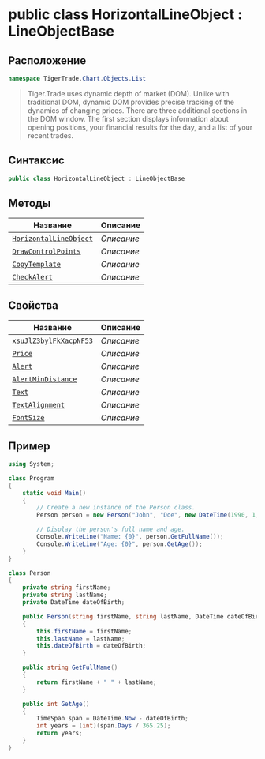 
# public class HorizontalLineObject : LineObjectBase
## Расположение
```csharp
namespace TigerTrade.Chart.Objects.List
```



> Tiger.Trade uses dynamic depth of market (DOM). Unlike with traditional DOM, dynamic DOM provides precise tracking of the dynamics of changing prices. There are three additional sections in the DOM window. The first section displays information about opening positions, your financial results for the day, and a list of your recent trades.

## Синтаксис
```csharp
public class HorizontalLineObject : LineObjectBase
```


## Методы
| Название | Описание |
| --- | --- |
| [`HorizontalLineObject`](./HorizontalLineObject.cs/metody/HorizontalLineObject.md) | *Описание* |
| [`DrawControlPoints`](./HorizontalLineObject.cs/metody/DrawControlPoints.md) | *Описание* |
| [`CopyTemplate`](./HorizontalLineObject.cs/metody/CopyTemplate.md) | *Описание* |
| [`CheckAlert`](./HorizontalLineObject.cs/metody/CheckAlert.md) | *Описание* |

## Свойства
| Название | Описание |
| --- | --- |
| [`xsuJlZ3bylFkXacpNF53`](./HorizontalLineObject.cs/svoistva/xsuJlZ3bylFkXacpNF53.md) | *Описание* |
| [`Price`](./HorizontalLineObject.cs/svoistva/Price.md) | *Описание* |
| [`Alert`](./HorizontalLineObject.cs/svoistva/Alert.md) | *Описание* |
| [`AlertMinDistance`](./HorizontalLineObject.cs/svoistva/AlertMinDistance.md) | *Описание* |
| [`Text`](./HorizontalLineObject.cs/svoistva/Text.md) | *Описание* |
| [`TextAlignment`](./HorizontalLineObject.cs/svoistva/TextAlignment.md) | *Описание* |
| [`FontSize`](./HorizontalLineObject.cs/svoistva/FontSize.md) | *Описание* |


## Пример
```csharp
using System;

class Program
{
    static void Main()
    {
        // Create a new instance of the Person class.
        Person person = new Person("John", "Doe", new DateTime(1990, 1, 1));

        // Display the person's full name and age.
        Console.WriteLine("Name: {0}", person.GetFullName());
        Console.WriteLine("Age: {0}", person.GetAge());
    }
}

class Person
{
    private string firstName;
    private string lastName;
    private DateTime dateOfBirth;

    public Person(string firstName, string lastName, DateTime dateOfBirth)
    {
        this.firstName = firstName;
        this.lastName = lastName;
        this.dateOfBirth = dateOfBirth;
    }

    public string GetFullName()
    {
        return firstName + " " + lastName;
    }

    public int GetAge()
    {
        TimeSpan span = DateTime.Now - dateOfBirth;
        int years = (int)(span.Days / 365.25);
        return years;
    }
}
```

